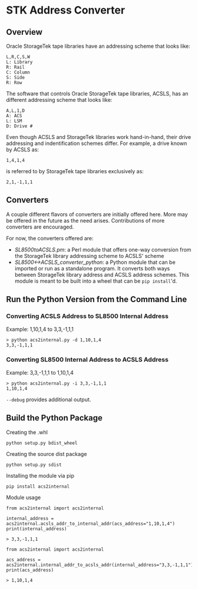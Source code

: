 STK Address Converter
=====================

Overview
--------

Oracle StorageTek tape libraries have an addressing scheme that looks like:

    L,R,C,S,W
    L: Library
    R: Rail
    C: Column
    S: Side
    R: Row

The software that controls Oracle StorageTek tape libraries, ACSLS, has an
different addressing scheme that looks like:

    A,L,1,D
    A: ACS
    L: LSM
    D: Drive #

Even though ACSLS and StorageTek libraries work hand-in-hand, their drive
addressing and indentification schemes differ. For example,
a drive known by ACSLS as:

    1,4,1,4

is referred to by StorageTek tape libraries exclusively as:

    2,1,-1,1,1 

Converters
----------

A couple different flavors of converters are initially offered here. More may be
offered in the future as the need arises. Contributions of more converters are
encouraged.

For now, the converters offered are:

* *SL8500toACSLS.pm*: a Perl module that offers one-way conversion from the
StorageTek library addressing scheme to ACSLS' scheme
* *SL8500<->ACSLS_converter_python*: a Python module that can be imported or run as
a standalone program. It converts both ways between StorageTek library address
and ACSLS address schemes. This module is meant to be built into a wheel that
can be `pip install`'d.

Run the Python Version from the Command Line
--------------------------------------------

### Converting ACSLS Address to SL8500 Internal Address

Example: 1,10,1,4 to 3,3,-1,1,1

```
> python acs2internal.py -d 1,10,1,4
3,3,-1,1,1
```

### Converting SL8500 Internal Address to ACSLS Address

Example: 3,3,-1,1,1 to 1,10,1,4 

```
> python acs2internal.py -i 3,3,-1,1,1
1,10,1,4
```

`--debug` provides additional output.

Build the Python Package
------------------------

Creating the .whl

    python setup.py bdist_wheel

Creating the source dist package

    python setup.py sdist

Installing the module via pip

    pip install acs2internal

Module usage

```
from acs2internal import acs2internal

internal_address =
acs2internal.acsls_addr_to_internal_addr(acs_address="1,10,1,4")
print(internal_address)

> 3,3,-1,1,1
```

```
from acs2internal import acs2internal

acs_address =
acs2internal.internal_addr_to_acsls_addr(internal_address="3,3,-1,1,1")
print(acs_address)

> 1,10,1,4
```
